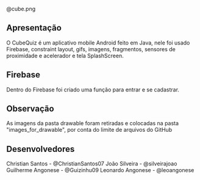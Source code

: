 @cube.png

## Apresentação
O CubeQuiz é um aplicativo mobile Android feito em Java, nele foi usado Firebase, constraint layout, gifs, imagens, fragmentos, sensores de proximidade e acelerador e tela SplashScreen.

## Firebase 
Dentro do Firebase foi criado uma função para entrar e se cadastrar. 

## Observação 
As imagens da pasta drawable foram retiradas e colocadas na pasta "images_for_drawable", por conta do limite de arquivos do GitHub


## Desenvolvedores
Christian Santos - @ChristianSantos07
João Silveira - @silveirajoao
Guilherme Angonese - @Guizinhu09
Leonardo Angonese - @leoangonese
